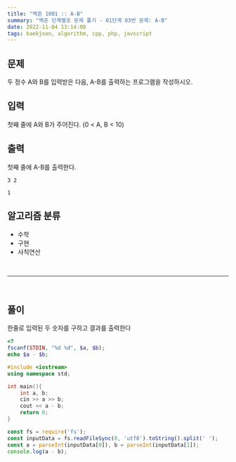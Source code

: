 ```yaml
---
title: "백준 1001 :: A-B"
summary: "백준 단계별로 문제 풀기 - 01단계 03번 문제: A-B"
date: 2022-11-04 13:14:00
tags: baekjoon, algorithm, cpp, php, javscript
---
```


## 문제

두 정수 A와 B를 입력받은 다음, A-B를 출력하는 프로그램을 작성하시오.

## 입력

첫째 줄에 A와 B가 주어진다. (0 < A, B < 10)

## 출력

첫째 줄에 A-B를 출력한다.

```예제_입력
3 2
```

```예제_출력
1
```

## 알고리즘 분류

- 수학
- 구현
- 사칙연산

<br/>
<hr/>
<br/>

## 풀이

한줄로 입력된 두 숫자를 구하고 결과를 출력한다

```php
<?
fscanf(STDIN, "%d %d", $a, $b);
echo $a - $b;
```

```cpp
#include <iostream>
using namespace std;

int main(){
    int a, b;
    cin >> a >> b;
    cout << a - b;
    return 0;
}
```

```javascript
const fs = require('fs');
const inputData = fs.readFileSync(0, 'utf8').toString().split(' ');
const a = parseInt(inputData[0]), b = parseInt(inputData[1]);
console.log(a - b);
```